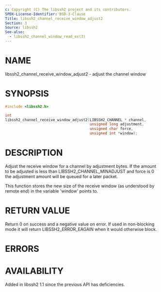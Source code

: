 ```yaml
---
c: Copyright (C) The libssh2 project and its contributors.
SPDX-License-Identifier: BSD-3-Clause
Title: libssh2_channel_receive_window_adjust2
Section: 3
Source: libssh2
See-also:
  - libssh2_channel_window_read_ex(3)
---
```


# NAME

libssh2_channel_receive_window_adjust2 - adjust the channel window

# SYNOPSIS

~~~c
#include <libssh2.h>

int
libssh2_channel_receive_window_adjust2(LIBSSH2_CHANNEL * channel,
                                       unsigned long adjustment,
                                       unsigned char force,
                                       unsigned int *window);
~~~

# DESCRIPTION

Adjust the receive window for a channel by adjustment bytes. If the amount to
be adjusted is less than LIBSSH2_CHANNEL_MINADJUST and force is 0 the
adjustment amount will be queued for a later packet.

This function stores the new size of the receive window (as understood by
remote end) in the variable 'window' points to.

# RETURN VALUE

Return 0 on success and a negative value on error. If used in non-blocking
mode it will return LIBSSH2_ERROR_EAGAIN when it would otherwise block.

# ERRORS

# AVAILABILITY

Added in libssh2 1.1 since the previous API has deficiencies.
